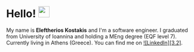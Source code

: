 # Hello! <img src="https://raw.githubusercontent.com/MartinHeinz/MartinHeinz/master/wave.gif" width="30px">

My name is **Eleftherios Kostakis** and I'm a software engineer. I graduated from University of Ioannina and holding a MEng degree (EQF level 7). Currently living in Athens (Greece).
You can find me on [![LinkedIn][3.2]][3].

<!-- links to your social media accounts -->

[2]: https://github.com/terrys48
[3]: https://www.linkedin.com/in/eleftherios-kostakis/
